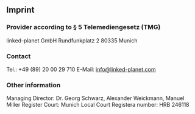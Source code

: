 ## Imprint

### Provider according to § 5 Telemediengesetz (TMG)
linked-planet GmbH
Rundfunkplatz 2
80335 Munich

###  Contact
Tel.: +49 (89) 20 00 29 710
E-Mail: info@linked-planet.com

### Other information
Managing Director: Dr. Georg Schwarz, Alexander Weickmann, Manuel Miller
Register Court: Munich Local Court
Registera number: HRB 246118